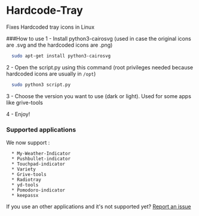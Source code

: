 # Hardcode-Tray
Fixes Hardcoded tray icons in Linux

###How to use
  1 - Install python3-cairosvg (used in case the original icons are .svg and the hardcoded icons are .png)
  
  ```bash
    sudo apt-get install python3-cairosvg 
  ```
  
  2 - Open the script.py using this command (root privileges needed because hardcoded icons are usually in `/opt`)
  ```bash
    sudo python3 script.py 
  ```
  
  3 - Choose the version you want to use (dark or light). Used for some apps like grive-tools
  
  4 - Enjoy!
  
### Supported applications
We now support : 

      * My-Weather-Indicator
      * Pushbullet-indicator
      * Touchpad-indicator
      * Variety
      * Grive-tools
      * Radiotray
      * yd-tools
      * Pomodoro-indicator
      * keepassx

If you use an other applications and it's not supported yet? [Report an issue](https://github.com/bil-elmoussaoui/Hardcode-Tray/issues)
